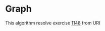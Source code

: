 # Graph

This algorithm resolve exercise [1148](https://www.urionlinejudge.com.br/judge/pt/problems/view/1148) from URI

